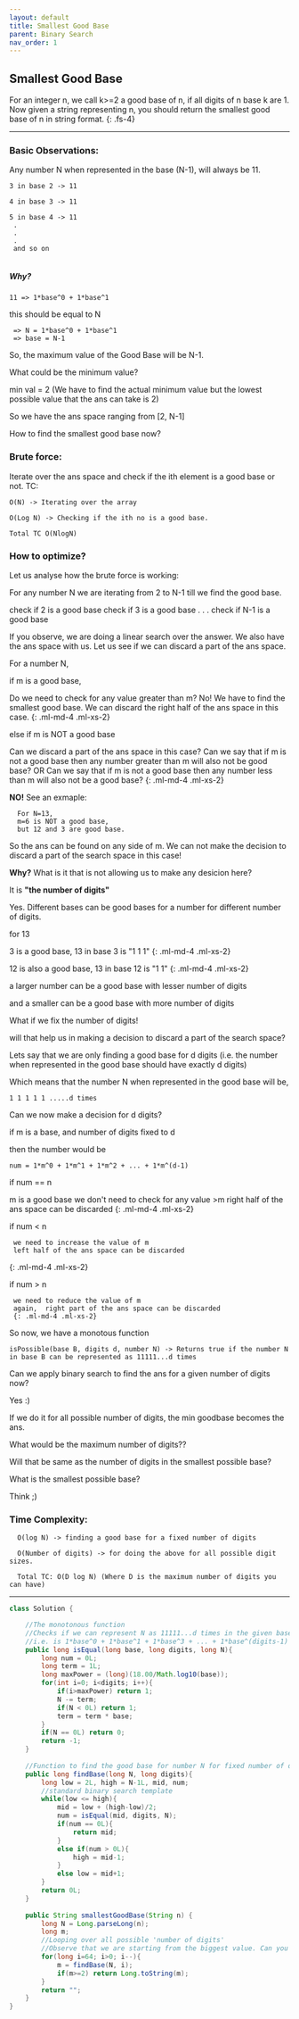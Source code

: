 ```yaml
---
layout: default
title: Smallest Good Base
parent: Binary Search
nav_order: 1
---
```


## Smallest Good Base

 For an integer n, we call k>=2 a good base of n, if all digits of n base k are 1.
 Now given a string representing n, you should return the smallest good base of n in string format.
 {: .fs-4}
 
---
 
### Basic Observations:

  Any number N when represented in the base (N-1), will always be 11.
 ```
3 in base 2 -> 11
  
4 in base 3 -> 11
  
5 in base 4 -> 11
  .
  .
  .
  and so on
  
  ```
  
##### Why? 
 
  `11 => 1*base^0 + 1*base^1`
  
  this should be equal to N
 
 ```
  => N = 1*base^0 + 1*base^1
  => base = N-1
 ```
 
  So, the maximum value of the Good Base will be N-1.
  
  What could be the minimum value? 
  
  min val = 2 (We have to find the actual minimum value but the lowest possible value that the ans can take is 2)
 
  So we have the ans space ranging from [2, N-1]
 
  How to find the smallest good base now?
 
### Brute force:

  Iterate over the ans space and check if the ith element is a good base or not.
  TC: 
  
  `O(N) -> Iterating over the array`
  
  `O(Log N) -> Checking if the ith no is a good base.`
  
  `Total TC O(NlogN)`
  
  
### How to optimize?
  
  Let us analyse how the brute force is working:
  
  For any number N  we are iterating from 2 to N-1 till we find the good base.
  
  check if 2 is a good base 
  check if 3 is a good base
  .
  .
  .
  check if N-1 is a good base
  
 
  If you observe, we are doing a linear search over the answer.
  We also have the ans space with us. Let us see if we can discard a part of the ans space.
 
  For a number N,
  
 
  if m is a good base,
  
Do we need to check for any value greater than m?
No! We have to find the smallest good base.
We can discard the right half of the ans space in this case.
{: .ml-md-4 .ml-xs-2}
      
  else if m is NOT a good base
  
Can we discard a part of the ans space in this case?
Can we say that if m is not a good base then any number greater than m will also not be good base?
OR Can we say that if m is not a good base then any number less than m will also not be a good base?
{: .ml-md-4 .ml-xs-2}
  
 
   **NO!**
   See an exmaple:
   
      For N=13,
      m=6 is NOT a good base,
      but 12 and 3 are good base.
      
So the ans can be found on any side of m.
We can not make the decision to discard a part of the search space in this case!
  
  **Why?**
  What is it that is not allowing us to make any desicion here?
  
  It is **"the number of digits"**
  
  Yes. Different bases can be good bases for a number for different number of digits.
 
 
  for 13
  
3 is a good base,
13 in base 3 is "1 1 1"
{: .ml-md-4 .ml-xs-2}

12 is also a good base,
13 in base 12 is "1 1"
{: .ml-md-4 .ml-xs-2}
  
  a larger number can be a good base with lesser number of digits
  
  and a smaller can be a good base with more number of digits
 
  What if we fix the number of digits!
  
  will that help us in making a decision to discard a part of the search space?
  
 
 Lets say that we are only finding a good base for d digits
 (i.e. the number when represented in the good base should have exactly d digits)
 
 Which means that the number N when represented in the good base will be,
 
 `1 1 1 1 1 .....d times`
 
 
 Can we now make a decision for d digits?
 
  if m is a base, and number of digits fixed to d
  
  then the number would be
 
  `num = 1*m^0 + 1*m^1 + 1*m^2 + ... + 1*m^(d-1)`
  
  if num == n
  
m is a good base
we don't need to check for any value >m
right half of the ans space can be discarded
 {: .ml-md-4 .ml-xs-2}
 
  if num < n
  
     we need to increase the value of m
     left half of the ans space can be discarded
 {: .ml-md-4 .ml-xs-2}
 
  if num > n
  
     we need to reduce the value of m
     again,  right part of the ans space can be discarded
     {: .ml-md-4 .ml-xs-2}
     
  So now, we have a monotous function
 
  `isPossible(base B, digits d, number N) -> Returns true if the number N in base B can be represented as 11111...d times`
 
 
  Can we apply binary search to find the ans for a given number of digits now?
 
 
  Yes :)
 
 
  If we do it for all possible number of digits, the min goodbase becomes the ans.
  
  What would be the maximum number of digits??
  
  Will that be same as the number of digits in the smallest possible base?
  
  What is the smallest possible base?
  
  Think ;)
  
 
### Time Complexity: 
```
  O(log N) -> finding a good base for a fixed number of digits
  
  O(Number of digits) -> for doing the above for all possible digit sizes.
 
  Total TC: O(D log N) (Where D is the maximum number of digits you can have)
 ```
 ---
 
```java
class Solution {   

    //The monotonous function
    //Checks if we can represent N as 11111...d times in the given base
    //i.e. is 1*base^0 + 1*base^1 + 1*base^3 + ... + 1*base^(digits-1) == N ?
    public long isEqual(long base, long digits, long N){
        long num = 0L;
        long term = 1L;
        long maxPower = (long)(18.00/Math.log10(base));
        for(int i=0; i<digits; i++){
            if(i>maxPower) return 1;
            N -= term;
            if(N < 0L) return 1;
            term = term * base;
        }
        if(N == 0L) return 0;
        return -1;
    }
    
    //Function to find the good base for number N for fixed number of digits
    public long findBase(long N, long digits){
        long low = 2L, high = N-1L, mid, num;      
        //standard binary search template
        while(low <= high){   
            mid = low + (high-low)/2;
            num = isEqual(mid, digits, N);
            if(num == 0L){
                return mid;
            }
            else if(num > 0L){
                high = mid-1;
            }
            else low = mid+1;
        }
        return 0L;
    }
    
    public String smallestGoodBase(String n) {
        long N = Long.parseLong(n);
        long m;
        //Looping over all possible 'number of digits'
        //Observe that we are starting from the biggest value. Can you think why?
        for(long i=64; i>0; i--){          
            m = findBase(N, i);
            if(m>=2) return Long.toString(m); 
        }
        return "";
    }
}
```
